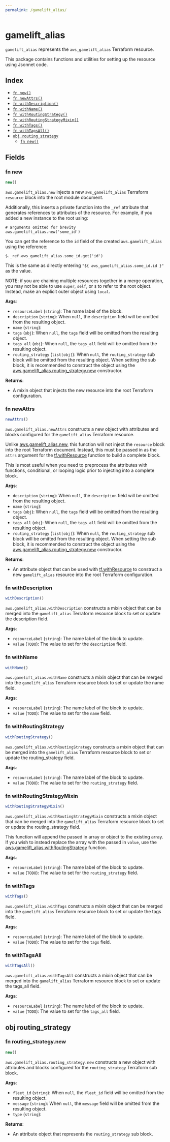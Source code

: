 ```yaml
---
permalink: /gamelift_alias/
---
```


# gamelift_alias

`gamelift_alias` represents the `aws_gamelift_alias` Terraform resource.



This package contains functions and utilities for setting up the resource using Jsonnet code.


## Index

* [`fn new()`](#fn-new)
* [`fn newAttrs()`](#fn-newattrs)
* [`fn withDescription()`](#fn-withdescription)
* [`fn withName()`](#fn-withname)
* [`fn withRoutingStrategy()`](#fn-withroutingstrategy)
* [`fn withRoutingStrategyMixin()`](#fn-withroutingstrategymixin)
* [`fn withTags()`](#fn-withtags)
* [`fn withTagsAll()`](#fn-withtagsall)
* [`obj routing_strategy`](#obj-routing_strategy)
  * [`fn new()`](#fn-routing_strategynew)

## Fields

### fn new

```ts
new()
```


`aws.gamelift_alias.new` injects a new `aws_gamelift_alias` Terraform `resource`
block into the root module document.

Additionally, this inserts a private function into the `_ref` attribute that generates references to attributes of the
resource. For example, if you added a new instance to the root using:

    # arguments omitted for brevity
    aws.gamelift_alias.new('some_id')

You can get the reference to the `id` field of the created `aws.gamelift_alias` using the reference:

    $._ref.aws_gamelift_alias.some_id.get('id')

This is the same as directly entering `"${ aws_gamelift_alias.some_id.id }"` as the value.

NOTE: if you are chaining multiple resources together in a merge operation, you may not be able to use `super`, `self`,
or `$` to refer to the root object. Instead, make an explicit outer object using `local`.

**Args**:
  - `resourceLabel` (`string`): The name label of the block.
  - `description` (`string`):  When `null`, the `description` field will be omitted from the resulting object.
  - `name` (`string`): 
  - `tags` (`obj`):  When `null`, the `tags` field will be omitted from the resulting object.
  - `tags_all` (`obj`):  When `null`, the `tags_all` field will be omitted from the resulting object.
  - `routing_strategy` (`list[obj]`):  When `null`, the `routing_strategy` sub block will be omitted from the resulting object. When setting the sub block, it is recommended to construct the object using the [aws.gamelift_alias.routing_strategy.new](#fn-gameliftaliasroutingstrategynew) constructor.

**Returns**:
- A mixin object that injects the new resource into the root Terraform configuration.


### fn newAttrs

```ts
newAttrs()
```


`aws.gamelift_alias.newAttrs` constructs a new object with attributes and blocks configured for the `gamelift_alias`
Terraform resource.

Unlike [aws.gamelift_alias.new](#fn-gameliftaliasnew), this function will not inject the `resource`
block into the root Terraform document. Instead, this must be passed in as the `attrs` argument for the
[tf.withResource](https://github.com/tf-libsonnet/core/tree/main/docs#fn-withresource) function to build a complete block.

This is most useful when you need to preprocess the attributes with functions, conditional, or looping logic prior to
injecting into a complete block.

**Args**:
  - `description` (`string`):  When `null`, the `description` field will be omitted from the resulting object.
  - `name` (`string`): 
  - `tags` (`obj`):  When `null`, the `tags` field will be omitted from the resulting object.
  - `tags_all` (`obj`):  When `null`, the `tags_all` field will be omitted from the resulting object.
  - `routing_strategy` (`list[obj]`):  When `null`, the `routing_strategy` sub block will be omitted from the resulting object. When setting the sub block, it is recommended to construct the object using the [aws.gamelift_alias.routing_strategy.new](#fn-gameliftaliasroutingstrategynew) constructor.

**Returns**:
  - An attribute object that can be used with [tf.withResource](https://github.com/tf-libsonnet/core/tree/main/docs#fn-withresource) to construct a new `gamelift_alias` resource into the root Terraform configuration.


### fn withDescription

```ts
withDescription()
```

`aws.gamelift_alias.withDescription` constructs a mixin object that can be merged into the `gamelift_alias`
Terraform resource block to set or update the description field.



**Args**:
  - `resourceLabel` (`string`): The name label of the block to update.
  - `value` (`TODO`): The value to set for the `description` field.


### fn withName

```ts
withName()
```

`aws.gamelift_alias.withName` constructs a mixin object that can be merged into the `gamelift_alias`
Terraform resource block to set or update the name field.



**Args**:
  - `resourceLabel` (`string`): The name label of the block to update.
  - `value` (`TODO`): The value to set for the `name` field.


### fn withRoutingStrategy

```ts
withRoutingStrategy()
```

`aws.gamelift_alias.withRoutingStrategy` constructs a mixin object that can be merged into the `gamelift_alias`
Terraform resource block to set or update the routing_strategy field.



**Args**:
  - `resourceLabel` (`string`): The name label of the block to update.
  - `value` (`TODO`): The value to set for the `routing_strategy` field.


### fn withRoutingStrategyMixin

```ts
withRoutingStrategyMixin()
```

`aws.gamelift_alias.withRoutingStrategyMixin` constructs a mixin object that can be merged into the `gamelift_alias`
Terraform resource block to set or update the routing_strategy field.

This function will append the passed in array or object to the existing array. If you wish
to instead replace the array with the passed in `value`, use the [aws.gamelift_alias.withRoutingStrategy](TODO)
function.


**Args**:
  - `resourceLabel` (`string`): The name label of the block to update.
  - `value` (`TODO`): The value to set for the `routing_strategy` field.


### fn withTags

```ts
withTags()
```

`aws.gamelift_alias.withTags` constructs a mixin object that can be merged into the `gamelift_alias`
Terraform resource block to set or update the tags field.



**Args**:
  - `resourceLabel` (`string`): The name label of the block to update.
  - `value` (`TODO`): The value to set for the `tags` field.


### fn withTagsAll

```ts
withTagsAll()
```

`aws.gamelift_alias.withTagsAll` constructs a mixin object that can be merged into the `gamelift_alias`
Terraform resource block to set or update the tags_all field.



**Args**:
  - `resourceLabel` (`string`): The name label of the block to update.
  - `value` (`TODO`): The value to set for the `tags_all` field.


## obj routing_strategy



### fn routing_strategy.new

```ts
new()
```


`aws.gamelift_alias.routing_strategy.new` constructs a new object with attributes and blocks configured for the `routing_strategy`
Terraform sub block.



**Args**:
  - `fleet_id` (`string`):  When `null`, the `fleet_id` field will be omitted from the resulting object.
  - `message` (`string`):  When `null`, the `message` field will be omitted from the resulting object.
  - `type` (`string`): 

**Returns**:
  - An attribute object that represents the `routing_strategy` sub block.
